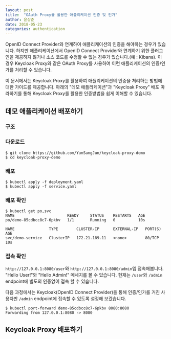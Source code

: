 ```yaml
---
layout: post
title:  "OAuth Proxy를 활용한 애플리케이션 인증 및 인가"
author: 윤상준
date: 2018-05-23
categories: authentication
---
```


OpenID Connect Provider와 연계하여 애플리케이션의 인증을 해야하는 경우가 있습니다. 하지만 애플리케이션에서 OpenID Connect Provider와 연계하기 위한 플러그인을 제공하지 않거나 소스 코드를 수정할 수 없는 경우가 있습니다.(예 : Kibana). 이 경우 Keycloak Proxy와 같은 OAuth Proxy를 사용하여 이런 애플리케이션의 인증/인가를 처리할 수 있습니다.

이 문서에서는 Keycloak Proxy를 활용하여 애플리케이션의 인증을 처리하는 방법에 대한 가이드를 제공합니다.
아래의 "데모 애플리케이션"과 "Keycloak Proxy" 배포 따라하기를 통해 Keycloak Proxy를 활용한 인증방법을 쉽게 이해할 수 있습니다.

## 데모 애플리케이션 배포하기

### 구조


### 다운로드

```
$ git clone https://github.com/YunSangJun/keycloak-proxy-demo
$ cd keycloak-proxy-demo
```

### 배포

```
$ kubectl apply -f deployment.yaml
$ kubectl apply -f service.yaml
```

### 배포 확인

```
$ kubectl get po,svc
NAME                       READY     STATUS    RESTARTS   AGE
po/demo-85cdbcc8c7-6pkbv   1/1       Running   0          10s

NAME               TYPE        CLUSTER-IP      EXTERNAL-IP   PORT(S)   AGE
svc/demo-service   ClusterIP   172.21.189.11   <none>        80/TCP    10s
```

### 접속 확인

`http://127.0.0.1:8080/user`와 `http://127.0.0.1:8080/admin`엡 접속해봅니다.
"Hello User!"와 "Hello Admin!" 메세지를 볼 수 있습니다.
현재는 `/user`와 `/admin` endpoint에 별도의 인증없이 접속 할 수 있습니다.

다음 과정에서는 Keycloak(OpenID Connect Provider)을 통해 인증/인가를 거친 사용자만 `/admin` endpoint에 접속할 수 있도록 설정해 보겠습니다.

```
$ kubectl port-forward demo-85cdbcc8c7-6pkbv 8080:8080
Forwarding from 127.0.0.1:8080 -> 8080
```

## Keycloak Proxy 배포하기
